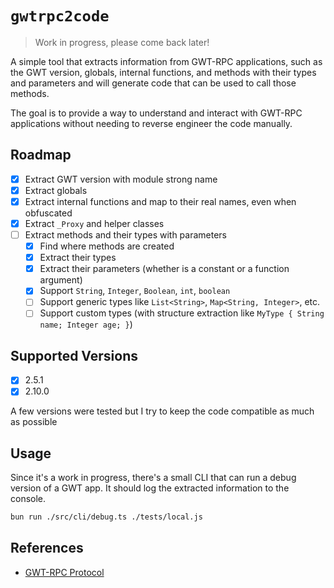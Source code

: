 # `gwtrpc2code`

> Work in progress, please come back later!

A simple tool that extracts information from GWT-RPC applications, such as the GWT version, globals, internal functions, and methods with their types and parameters and will generate code that can be used to call those methods.

The goal is to provide a way to understand and interact with GWT-RPC applications without needing to reverse engineer the code manually.

## Roadmap

- [x] Extract GWT version with module strong name
- [x] Extract globals
- [x] Extract internal functions and map to their real names, even when obfuscated
- [x] Extract `_Proxy` and helper classes
- [ ] Extract methods and their types with parameters
  - [x] Find where methods are created
  - [x] Extract their types
  - [x] Extract their parameters (whether is a constant or a function argument)
  - [x] Support `String`, `Integer`, `Boolean`, `int`, `boolean`
  - [ ] Support generic types like `List<String>`, `Map<String, Integer>`, etc.
  - [ ] Support custom types (with structure extraction like `MyType { String name; Integer age; }`)

## Supported Versions

- [x] 2.5.1
- [x] 2.10.0

A few versions were tested but I try to keep the code compatible as much as possible

## Usage

Since it's a work in progress, there's a small CLI that can run a debug version of a GWT app. It should log the extracted information to the console.

```bash
bun run ./src/cli/debug.ts ./tests/local.js
```

## References

- [GWT-RPC Protocol](https://docs.google.com/document/d/1eG0YocsYYbNAtivkLtcaiEE5IOF5u4LUol8-LL0TIKU/edit?usp=sharing)
